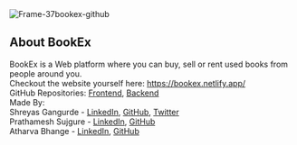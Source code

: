 <img src="https://i.ibb.co/pZVH8Yt/Frame-37bookex-github.png" alt="Frame-37bookex-github" border="0">

## About BookEx

BookEx is a Web platform where you can buy, sell or rent used books from people around you.  
Checkout the website yourself here: https://bookex.netlify.app/  
GitHub Repositories: [Frontend](https://github.com/morya-111/client), [Backend](https://github.com/morya-111/server)  
Made By:  
Shreyas Gangurde - [LinkedIn](https://www.linkedin.com/in/shreyas-g...), [GitHub](https://github.com/shreyasg-git), [Twitter](https://twitter.com/shreyasbg28)  
Prathamesh Sujgure - [LinkedIn](https://www.linkedin.com/in/prathames...), [GitHub](https://github.com/PrathameshSujgure-git)  
Atharva Bhange - [LinkedIn](https://www.linkedin.com/in/atharva-b...), [GitHub](https://github.com/orgs/morya-111/people/atharva-bhange)
